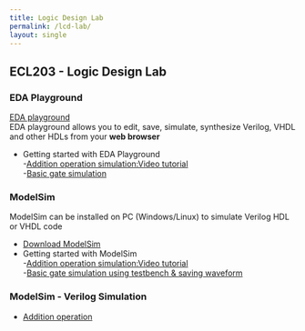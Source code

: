 ```yaml
---
title: Logic Design Lab
permalink: /lcd-lab/
layout: single
---
```


## ECL203 - Logic Design Lab
### EDA Playground
[EDA playground](https://www.edaplayground.com/) \
EDA playground allows you to edit, save, simulate, synthesize Verilog, VHDL and other HDLs from your **web browser**
- Getting started with EDA Playground \
-[Addition operation simulation:Video tutorial](https://youtu.be/81TC65_-MnI) \
-[Basic gate simulation](https://youtu.be/4YVc8Yk2vQs)

### ModelSim
ModelSim can be installed on PC (Windows/Linux) to simulate Verilog HDL or VHDL code
- [Download ModelSim](https://www.intel.com/content/www/us/en/software-kit/750666/modelsim-intel-fpgas-standard-edition-software-version-20-1-1.html?) 
- Getting started with ModelSim \
    -[Addition operation simulation:Video tutorial](https://youtu.be/qUkKXeEQbi4?si=rXKSEMNQe_fNAICb) \
    -[Basic gate simulation using testbench & saving waveform](https://youtu.be/Wjowmyi5Zwk)
### ModelSim - Verilog Simulation 
- [Addition operation](https://youtu.be/qUkKXeEQbi4?si=rXKSEMNQe_fNAICb)
